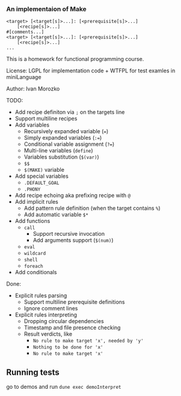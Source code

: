### An implementaion of Make

```make
<target> [<target[s]>...]: [<prerequisite[s]>...]
    [<recipe[s]>...]
#[comments...]
<target> [<target[s]>...]: [<prerequisite[s]>...]
    [<recipe[s]>...]
...
```


This is a homework for functional programming course.

License: LGPL for implementation code + WTFPL for test examles in miniLanguage

Author: Ivan Morozko

TODO:
- Add recipe definiton via `;` on the targets line
- Support multiline recipes
- Add variables
    - Recursively expanded variable (`=`)
    - Simply expanded variables (`:=`)
    - Conditional variable assignment (`?=`)
    - Multi-line variables (`define`)
    - Variables substitution (`$(var)`)
    - `$$`
    - `$(MAKE)` variable
- Add special variables
    - `.DEFAULT_GOAL`
    - `.PHONY`
- Add recipe echoing aka prefixing recipe with `@`
- Add implicit rules
    - Add pattern rule definition (when the target contains `%`)
    - Add automatic variable `$*`
- Add functions
    - `call`
        - Support recursive invocation
        - Add arguments support (`$(num)`)
    - `eval`
    - `wildcard`
    - `shell`
    - `foreach`
- Add conditionals

Done:
- Explicit rules parsing
    - Support multiline prerequisite definitions
    - Ignore comment lines
- Explicit rules interpreting
    - Dropping circular dependencies
    - Timestamp and file presence checking
    - Result verdicts, like
        - `No rule to make target 'x', needed by 'y'`
        - `Nothing to be done for 'x'`
        - `No rule to make target 'x'`

## Running tests

go to demos and run `dune exec demoInterpret`
